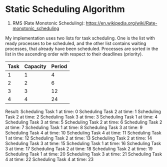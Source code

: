 # Static Scheduling Algorithm 

1. RMS (Rate Monotonic Scheduling): https://en.wikipedia.org/wiki/Rate-monotonic_scheduling

My implementation uses two lists for task scheduling. One is the list with ready processes to be scheduled, and the other list contains waiting processes, that already have been scheduled.
Processes are sorted in the list in the ascending order with respect to their deadlines (priority).


| Task  	| Capacity 	| Period	|	
| ------------- | ------------- | ------------- |
| 1	  	| 1  		| 4		|	
| 2  		| 2  		| 6		|
| 3		| 3		| 12		|
| 4		| 4		| 24		|

Result:
Scheduling Task 1 at time: 0
Scheduling Task 2 at time: 1
Scheduling Task 2 at time: 2
Scheduling Task 3 at time: 3
Scheduling Task 1 at time: 4
Scheduling Task 3 at time: 5
Scheduling Task 2 at time: 6
Scheduling Task 2 at time: 7
Scheduling Task 1 at time: 8
Scheduling Task 3 at time: 9
Scheduling Task 4 at time: 10
Scheduling Task 4 at time: 11
Scheduling Task 1 at time: 12
Scheduling Task 2 at time: 13
Scheduling Task 2 at time: 14
Scheduling Task 3 at time: 15
Scheduling Task 1 at time: 16
Scheduling Task 3 at time: 17
Scheduling Task 2 at time: 18
Scheduling Task 2 at time: 19
Scheduling Task 1 at time: 20
Scheduling Task 3 at time: 21
Scheduling Task 4 at time: 22
Scheduling Task 4 at time: 23
